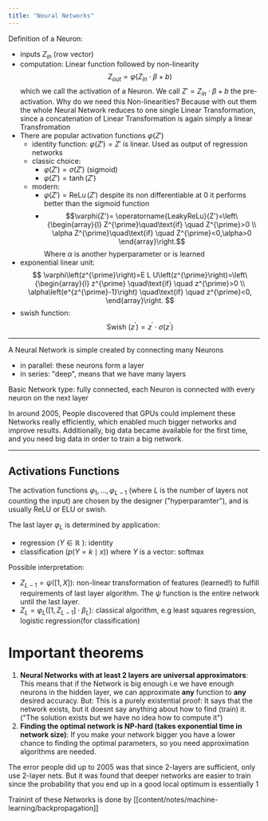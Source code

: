 ```yaml
---
title: "Neural Networks"
---
```


Definition of a Neuron:

- inputs $Z_{in}$ (row vector)
- computation: Linear function followed by non-linearity $$Z_{out}=\varphi(Z_{in}\cdot\beta+b)$$ which we call the activation of a Neuron. We call $Z'=Z_{in}\cdot\beta+b$ the pre-activation. Why do we need this Non-linearities? Because with out them the whole Neural Network reduces to one single Linear Transformation, since a concatenation of Linear Transformation is again simply a linear Transfromation
- There are popular activation functions $\varphi(Z')$
	- identity function: $\varphi(Z')=Z'$ is linear. Used as output of regression networks
	- classic choice: 
		- $\varphi(Z')= \sigma(Z')$ (sigmoid)
		- $\varphi(Z')= \tanh(Z')$ 
	- modern:
		- $\varphi(Z')= \operatorname{ReLu}(Z')$  despite its non differentiable at 0 it performs better than the sigmoid function
		- $$\varphi(Z')= \operatorname{LeakyReLu}(Z')=\left\{\begin{array}{l}
Z^{\prime}\quad\text{if} \quad Z^{\prime}>0 \\
\alpha Z^{\prime}\quad\text{if} \quad Z^{\prime}<0,\alpha>0
\end{array}\right.$$Where $\alpha$ is another hyperparameter or is learned
- exponential linear unit:$$
\varphi\left(z^{\prime}\right)=E L U\left(z^{\prime}\right)=\left\{\begin{array}{l}
z^{\prime} \quad\text{if} \quad z^{\prime}>0 \\
\alpha\left(e^{z^{\prime}-1}\right) \quad\text{if} \quad z^{\prime}<0,
\end{array}\right.
$$
- swish function:$$
\text { Swish }\left(z^{\prime}\right)=z^{\prime} \cdot \sigma\left(z^{\prime}\right)
$$



---

A Neural Network is simple created by connecting many Neurons 
 - in parallel: these neurons form a layer
 - in series: "deep", means that we have many layers

Basic Network type: fully connected, each Neuron is connected with every neuron on the next layer

In around 2005, People discovered that GPUs could implement these Networks really efficiently, which enabled much bigger networks and improve results. Additionally, big data became available for the first time, and you need big data in order to train a big network.

--- 
## Activations Functions

The activation functions $\varphi_1,...,\varphi_{L-1}$ (where $L$ is the number of layers not counting the input) are chosen by the designer ("hyperparamter"), and is usually ReLU or ELU or swish.

The last layer $\varphi_L$ is determined by application:
- regression ($Y\in \mathbb{R}$ ): identity
- classification ($\left.p(Y=k \mid x\right))$ where $Y$ is a vector: softmax

Possible interpretation: 
- $Z_{L-1}=\psi([1,X])$: non-linear transformation of features (learned!) to fulfill requirements of last layer algorithm. The $\psi$ function is the entire network until the last layer. 
- $Z_L=\varphi_L\left(\left[1, Z_{L-1}\right] \cdot \beta_L\right)$: classical algorithm, e.g least squares regression, logistic regression(for classification)


# Important theorems

1. **Neural Networks with at least 2 layers are universal approximators**: This means that if the Network is big enough i.e we have enough neurons in the hidden layer, we can approximate **any** function to **any** desired accuracy. But: This is a purely existential proof: It says that the network exists, but it doesnt say anything about how to find (train) it. ("The solution exists but we have no idea how to compute it")
2. **Finding the optimal network is NP-hard (takes exponential time in network size)**: If you make your network bigger you have a lower chance to finding the optimal parameters, so you need approximation algorithms are needed.

The error people did up to 2005 was that since 2-layers are sufficient, only use 2-layer nets. But it was found that deeper networks are easier to train since the probability that you end up in a good local optimum is essentially 1


Trainint of these Networks is done by [[content/notes/machine-learning/backpropagation]]


